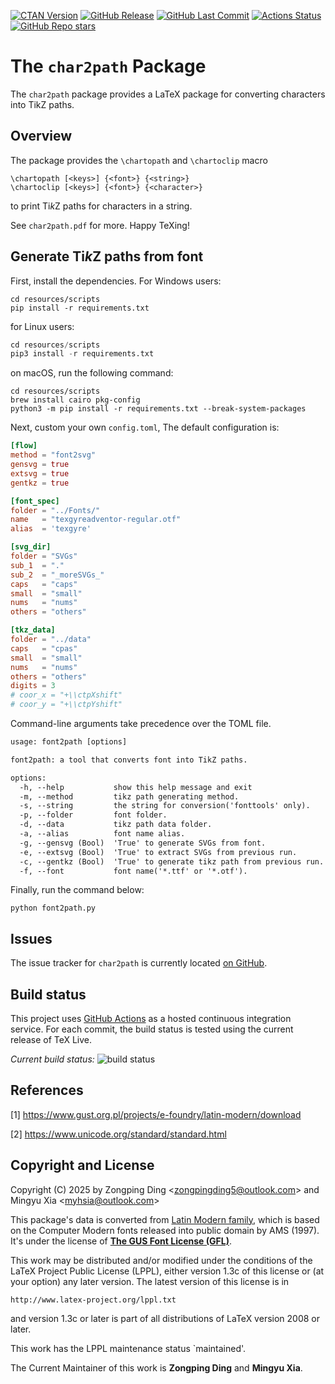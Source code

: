 [![CTAN Version](https://img.shields.io/ctan/v/char2path)](https://ctan.org/pkg/char2path)
[![GitHub Release](https://img.shields.io/github/v/release/zongpingding/char2path)](https://github.com/zongpingding/char2path/releases/latest)
[![GitHub Last Commit](https://img.shields.io/github/last-commit/zongpingding/char2path)](https://github.com/zongpingding/char2path/commits)
[![Actions Status](https://github.com/zongpingding/char2path/actions/workflows/main.yaml/badge.svg?branch=main)](https://github.com/zongpingding/char2path/actions)
[![GitHub Repo stars](https://img.shields.io/github/stars/zongpingding/char2path)](https://github.com/zongpingding/char2path)

The `char2path` Package
=======================

The `char2path` package provides a LaTeX package for converting characters into TikZ paths.

Overview
--------

The package provides the `\chartopath` and `\chartoclip` macro

    \chartopath [<keys>] {<font>} {<string>}
    \chartoclip [<keys>] {<font>} {<character>}

to print Ti*k*Z paths for characters in a string.

See `char2path.pdf` for more. Happy TeXing!

Generate Ti*k*Z paths from font
-------------------------------
First, install the dependencies. For Windows users:
```shell
cd resources/scripts
pip install -r requirements.txt
```

for Linux users:
```python
cd resources/scripts
pip3 install -r requirements.txt
```

on macOS, run the following command:
```shell
cd resources/scripts
brew install cairo pkg-config
python3 -m pip install -r requirements.txt --break-system-packages
```

Next, custom your own `config.toml`, The default configuration is:
```toml
[flow]
method = "font2svg"
gensvg = true
extsvg = true
gentkz = true

[font_spec]
folder = "../Fonts/"
name   = "texgyreadventor-regular.otf"
alias  = 'texgyre'

[svg_dir]
folder = "SVGs"
sub_1  = "."
sub_2  = "_moreSVGs_"
caps   = "caps"
small  = "small"
nums   = "nums"
others = "others"

[tkz_data]
folder = "../data"
caps   = "cpas"
small  = "small"
nums   = "nums"
others = "others"
digits = 3
# coor_x = "+\\ctpXshift"
# coor_y = "+\\ctpYshift"
```

Command-line arguments take precedence over the TOML file.
``` txt
usage: font2path [options]

font2path: a tool that converts font into TikZ paths.

options:
  -h, --help           show this help message and exit
  -m, --method         tikz path generating method.
  -s, --string         the string for conversion('fonttools' only).
  -p, --folder         font folder.
  -d, --data           tikz path data folder.
  -a, --alias          font name alias.
  -g, --gensvg (Bool)  'True' to generate SVGs from font.
  -e, --extsvg (Bool)  'True' to extract SVGs from previous run.
  -c, --gentkz (Bool)  'True' to generate tikz path from previous run.
  -f, --font           font name('*.ttf' or '*.otf').
```


Finally, run the command below:
``` shell
python font2path.py
```

Issues
------

The issue tracker for `char2path` is currently located
[on GitHub](https://github.com/zongpingding/char2path/issues).

Build status
------------

This project uses [GitHub Actions](https://github.com/features/actions)
as a hosted continuous integration service. For each commit, the build status
is tested using the current release of TeX Live.

_Current build status:_ ![build status](https://github.com/zongpingding/char2path/actions/workflows/main.yaml/badge.svg?branch=main)

References
----------

\[1\] https://www.gust.org.pl/projects/e-foundry/latin-modern/download

\[2\] https://www.unicode.org/standard/standard.html

Copyright and License
---------------------

Copyright (C) 2025 by Zongping Ding <[zongpingding5@outlook.com](mailto:zongpingding5@outlook.com)> and
Mingyu Xia <[myhsia@outlook.com](mailto:myhsia@outlook.com)>

This package's data is converted from
[Latin Modern family](https://www.gust.org.pl/projects/e-foundry/latin-modern),
which is based on the Computer Modern fonts released into public domain by
AMS (1997). It's under the license of
**[The GUS Font License (GFL)](https://ctan.org/license/gfl)**.

This work may be distributed and/or modified under the conditions
of the LaTeX Project Public License (LPPL), either version 1.3c of
this license or (at your option) any later version.
The latest version of this license is in

    http://www.latex-project.org/lppl.txt

and version 1.3c or later is part of all distributions of LaTeX
version 2008 or later.

This work has the LPPL maintenance status `maintained'.

The Current Maintainer of this work is **Zongping Ding** and **Mingyu Xia**.
